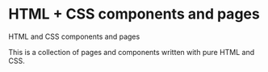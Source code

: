 # HTML + CSS components and pages
HTML and CSS components and pages

This is a collection of pages and components written with pure HTML and CSS. 
